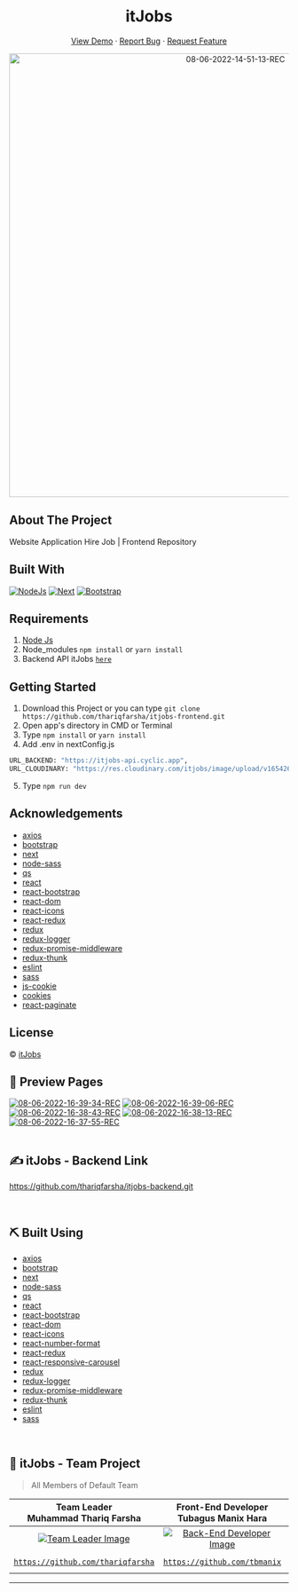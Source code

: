 <h1 align='center'>itJobs</h1>
  <p align="center">
    <a href="https://itjobs-projects.vercel.app/">View Demo</a>
    ·
    <a href="https://github.com/thariqfarsha/itjobs-frontend/issues">Report Bug</a>
    ·
    <a href="https://github.com/thariqfarsha/itjobs-frontend/pulls">Request Feature</a>
  </p>

<p align="center">
 <a href="https://ibb.co/cc1ThB8"><img src="https://i.ibb.co/99NYHD4/08-06-2022-14-51-13-REC.png" alt="08-06-2022-14-51-13-REC" border="0" width="800px"></a>
</p>

## About The Project

Website Application Hire Job | Frontend Repository

## Built With

[![NodeJs](https://img.shields.io/badge/NodeJs-16.15.x-green)](https://github.com/react-bootstrap/react-bootstrap)
[![Next](https://img.shields.io/badge/Next-v12.1.6-black)](https://nextjs.org/)
[![Bootstrap](https://img.shields.io/badge/Bootstrap-v4.6.x-purple)](https://github.com/react-bootstrap/react-bootstrap)

## Requirements

1. <a href="https://nodejs.org/en/download/">Node Js</a>
2. Node_modules `npm install` or `yarn install`
3. Backend API itJobs [`here`](https://github.com/thariqfarsha/itjobs-backend.git)

## Getting Started

1. Download this Project or you can type `git clone https://github.com/thariqfarsha/itjobs-frontend.git`
2. Open app's directory in CMD or Terminal
3. Type `npm install` or `yarn install`
4. Add .env in nextConfig.js

```sh
URL_BACKEND: "https://itjobs-api.cyclic.app",
URL_CLOUDINARY: "https://res.cloudinary.com/itjobs/image/upload/v1654266716",
```

5. Type `npm run dev`

## Acknowledgements

- [axios](https://www.npmjs.com/package/axios)
- [bootstrap](https://www.npmjs.com/package/bootstrap)
- [next](https://www.npmjs.com/package/next)
- [node-sass](https://www.npmjs.com/package/node-sass)
- [qs](https://www.npmjs.com/package/qs)
- [react](https://www.npmjs.com/package/react)
- [react-bootstrap](https://www.npmjs.com/package/react-bootstrap)
- [react-dom](https://www.npmjs.com/package/react-dom)
- [react-icons](https://www.npmjs.com/package/react-icons)
- [react-redux](https://www.npmjs.com/package/react-redux)
- [redux](https://www.npmjs.com/package/redux)
- [redux-logger](https://www.npmjs.com/package/redux-logger)
- [redux-promise-middleware](https://www.npmjs.com/package/redux-promise-middleware)
- [redux-thunk](https://www.npmjs.com/package/redux-thunk)
- [eslint](https://www.npmjs.com/package/eslint)
- [sass](https://www.npmjs.com/package/sass)
- [js-cookie](https://www.npmjs.com/package/js-cookie)
- [cookies](https://www.npmjs.com/package/cookies)
- [react-paginate](https://www.npmjs.com/package/react-paginate)

## License

© [itJobs](https://github.com/thariqfarsha/itjobs-frontend.git)

## 🔎 Preview Pages

<span align="center">
<a href="https://ibb.co/ZWL9wHM"><img src="https://i.ibb.co/5BMZzYR/08-06-2022-16-39-34-REC.png" alt="08-06-2022-16-39-34-REC" border="0"></a>
<a href="https://ibb.co/QYgxWT6"><img src="https://i.ibb.co/tYG10vb/08-06-2022-16-39-06-REC.png" alt="08-06-2022-16-39-06-REC" border="0"></a>
<a href="https://ibb.co/7SMN507"><img src="https://i.ibb.co/PrXznVB/08-06-2022-16-38-43-REC.png" alt="08-06-2022-16-38-43-REC" border="0"></a>
<a href="https://ibb.co/zbJrL9j"><img src="https://i.ibb.co/ZKmVw4t/08-06-2022-16-38-13-REC.png" alt="08-06-2022-16-38-13-REC" border="0"></a>
<a href="https://ibb.co/fdnGczV"><img src="https://i.ibb.co/ZzY1ZpR/08-06-2022-16-37-55-REC.png" alt="08-06-2022-16-37-55-REC" border="0"></a>
<br>
</span>

<br>

## ✍️ itJobs - Backend Link

https://github.com/thariqfarsha/itjobs-backend.git

<br>

## ⛏️ Built Using

- [axios](https://www.npmjs.com/package/axios)
- [bootstrap](https://www.npmjs.com/package/bootstrap)
- [next](https://www.npmjs.com/package/next)
- [node-sass](https://www.npmjs.com/package/node-sass)
- [qs](https://www.npmjs.com/package/qs)
- [react](https://www.npmjs.com/package/react)
- [react-bootstrap](https://www.npmjs.com/package/react-bootstrap)
- [react-dom](https://www.npmjs.com/package/react-dom)
- [react-icons](https://www.npmjs.com/package/react-icons)
- [react-number-format](https://www.npmjs.com/package/react-number-format)
- [react-redux](https://www.npmjs.com/package/react-redux)
- [react-responsive-carousel](https://www.npmjs.com/package/react-responsive-carousel)
- [redux](https://www.npmjs.com/package/redux)
- [redux-logger](https://www.npmjs.com/package/redux-logger)
- [redux-promise-middleware](https://www.npmjs.com/package/redux-promise-middleware)
- [redux-thunk](https://www.npmjs.com/package/redux-thunk)
- [eslint](https://www.npmjs.com/package/eslint)
- [sass](https://www.npmjs.com/package/sass)

<br>

## 🤝 itJobs - Team Project

> All Members of Default Team

|                                  **Team Leader** <br> Muhammad Thariq Farsha                                  |                                  **Front-End Developer**<br> Tubagus Manix Hara                                  |                                       **Front-End Developer** <br> Donny Wahyu                                       |                               **Front-End Developer** <br> Abdul Qodir Jaelani                                |                                  **Back-End Developer** <br> Jauhar Maknun Adib                                   |                                     **Back-End Developer**<br>Mohd.Aflah Fernandaa                                     |
| :-----------------------------------------------------------------------------------------------------------: | :--------------------------------------------------------------------------------------------------------------: | :------------------------------------------------------------------------------------------------------------------: | :-----------------------------------------------------------------------------------------------------------: | :---------------------------------------------------------------------------------------------------------------: | :--------------------------------------------------------------------------------------------------------------------: |
| [![Team Leader Image](https://avatars.githubusercontent.com/u/85364229?v=4)](https://github.com/thariqfarsha) | [![Back-End Developer Image](https://avatars.githubusercontent.com/u/101084286?v=4)](https://github.com/tbmanix) | [![Front-End Developer Image](https://avatars.githubusercontent.com/u/74863390?v=4)](https://github.com/donny17-bit) | [![Back-End Developer Image](https://avatars.githubusercontent.com/u/97077814?v=4)](https://github.com/Qxtlp) | [![Back-End Developer Image](https://avatars.githubusercontent.com/u/101084359?v=4)](https://github.com/foldadjo) | [![Back-End Developer Image](https://avatars.githubusercontent.com/u/101084909?v=4)](https://github.com/aflahfernanda) |
|        <a href="https://github.com/thariqfarsha" target="_blank">`https://github.com/thariqfarsha`</a>        |              <a href="https://github.com/tbmanix" target="_blank">`https://github.com/tbmanix`</a>               |            <a href="https://github.com/donny17-bit" target="_blank">`https://github.com/donny17-bit`</a>             |               <a href="https://github.com/Qxtlp" target="_blank">`https://github.com/Qxtlp`</a>               |              <a href="https://github.com/foldadjo" target="_blank">`https://github.com/foldadjo`</a>              |           <a href="https://github.com/aflahfernanda" target="_blank">`https://github.com/aflahfernanda`</a>            |

---
